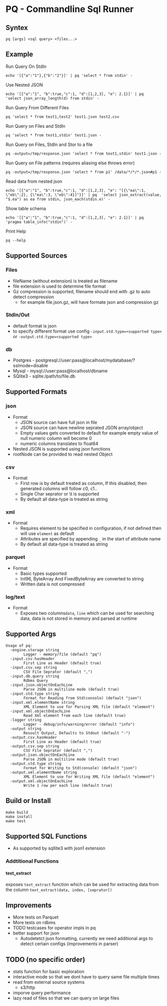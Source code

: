 # PQ - Commandline Sql Runner

## Syntex

```
pq [args] <sql query> <files...>
```

## Example

Run Query On StdIn
```
echo '[{"a":"1"},{"b":"2"}]' | pq 'select * from stdin' -
```

Use Nested JSON
```
echo '[{"a":"1", "b":true,"c":1, "d":[1,2,3], "e": 2.1}]' | pq  'select json_array_length(d) from stdin' -
```

Run Query From Different Files
```
pq 'select * from test1,test2' test1.json test2.csv
```

Run Query on Files and StdIn
```
pq 'select * from test1,stdin' test1.json -
```

Run Query on Files, StdIn and Stor to a file
```
pq -output=/tmp/response.json 'select * from test1,stdin' test1.json -
```

Run Query on File patterns (requires aliasing else throws error)
```
pq -output=/tmp/response.json 'select * from p1' /data/*/*/*.json#p1 -
```

Read data from nested json
```
echo '[{"a":"1", "b":true,"c":1, "d":[1,2,3], "e": "[{\"ea\":1, \"eb\":2}, {\"ea\":3, \"eb\":4}]"}]' | pq  'select json_extract(value, "$.ea") as ea from stdin, json_each(stdin.e)' -
```

Show table schema
```
echo '[{"a":"1", "b":true,"c":1, "d":[1,2,3], "e": 2.1}]' | pq  'pragma table_info("stdin")' -
```

Print Help
```
pq --help
```


## Supported Sources

### Files
- fileName (without extension) is treated as filename
- file extension is used to determine file format
- Gz compression is supported, filename should end with .gz to auto detect compression
    - for example file.json.gz, will have formate json and compression gz

### StdIn/Out
- default format is json
- to specify different format use config `-input.std.type=<supported type>` or `-output.std.type=<supported type>`

### db
- Postgres - postgresql://user:pass@localhost/mydatabase/?sslmode=disable
- Mysql - mysql://user:pass@localhost/dbname
- SQlite3 - sqlite:/path/to/file.db



## Supported Formats

### json
- Format
    - JSON source can have full json in file
    - JSON source can have newline seprated JSON array/object
    - Empty values gets converted to default for example empty value of null numeric column will become 0
    - numeric columns translates to float64
- Nested JSON is supported using json functions
- rootNode can be provided to read nested Object

### csv
- Format
    - First row is by default treated as column, If this disabled, then generated columns will follow c0, c1..
    - Single Char seprator or \t is supported
    - By default all data-type is treated as string

### xml
- Format
    - Requires element to be specified in configuration, if not defined then will use `element` as default
    - Attributes are specified by appending `_` in the start of attribute name
    - By default all data-type is treated as string

### parquet
- Format
    - Basic types supported
    - Int96, ByteArray And FixedByteArray are converted to string
    - Written data is not compressed

### log/text
- Format
    - Exposes two columns`data`, `line` which can be used for searching data, data is not stored in memory and parsed at runtime


## Supported Args

```
Usage of pq:
  -engine.storage string
        Logger - memory/file (default "pq")
  -input.csv.hasHeader
        First Line as Header (default true)
  -input.csv.sep string
        CSV File Seprator (default ",")
  -input.db.query string
        Rdbms Query
  -input.json.objectOnEachLine
        Parse JSON in multiline mode (default true)
  -input.std.type string
        Format for Reading from Std(console) (default "json")
  -input.xml.elementName string
        XML Element to use for Parsing XML file (default "element")
  -input.xml.objectOnEachLine
        Read Xml element from each line (default true)
  -logger string
        Logger - debug/info/warning/error (default "info")
  -output string
        Resoult Output, Defaults to Stdout (default "-")
  -output.csv.hasHeader
        First Line as Header (default true)
  -output.csv.sep string
        CSV File Seprator (default ",")
  -output.json.objectOnEachLine
        Parse JSON in multiline mode (default true)
  -output.std.type string
        Format for Writing to Std(console) (default "json")
  -output.xml.elementName string
        XML Element to use for Writing XML file (default "element")
  -output.xml.objectOnEachLine
        Write 1 row per each line (default true)
```


## Build or Install

```
make build
make install
make test
```

## Supported SQL Functions
- As supported by sqllite3 with json1 extension

### Addtitional Functions

#### text_extract
exposes `text_extract` function which can be used for extracting data from the column `text_extract(data, index, [seprator])`



## Improvements
- More tests on Parquet
- More tests on rdbms
- TODO testcases for operator impls in pq
- better support for json
    - Autodetetct json formatting, currently we need additional args to detect certain configs (improvements in parser)

## TODO (no specific order)
- stats function for basic exploration
- interactive mode so that we dont have to query same file multiple times
- read from external source systems
    - s3/http
- imporve query performance
- lazy read of files so that we can query on large files
